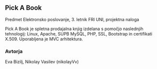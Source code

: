 ## Pick A Book 

Predmet Elektronsko poslovanje, 3. letnik FRI UNI, projektna naloga

Pick A Book je spletna prodajalna knjig izdelana s pomočjo naslednjih tehnologij: Linux, Apache, SUPB MySQL, PHP, SSL, Bootstrap in certifikati X.509.
Uporabljena je MVC arhitektura. 

### Avtorja
Eva Bizilj, Nikolay Vasilev (nikolayVv)
